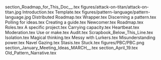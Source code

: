 section_Roadmap_for_This_Doc__.tex
figures/attack-on-titan/attack-on-titan.jpg
Introduction.tex
Template.tex
figures/pattern-language/pattern-language.jpg
Distributed Roadmap.tex
Wrapper.tex
Discerning a pattern.tex
Polling for ideas.tex
Creating a guide.tex
Newcomer.tex
Roadmap.tex
Roles.tex
A specific project.tex
Carrying capacity.tex
Heartbeat.tex
Moderation.tex
Use or make.tex
Audit.tex
Scrapbook_Below_This_Line.tex
Isolation.tex
Magical thinking.tex
Messy with Lurkers.tex
Misunderstanding power.tex
Navel Gazing.tex
Stasis.tex
Stuck.tex
figures/PBC/PBC.png
section_January_Meeting_Ideas_MARCH__.tex
section_April_19.tex
Old_Pattern_Narrative.tex
